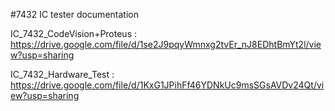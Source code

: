 #7432 IC tester documentation

IC_7432_CodeVision+Proteus :
https://drive.google.com/file/d/1se2J9pqyWmnxg2tvEr_nJ8EDhtBmYt2l/view?usp=sharing


IC_7432_Hardware_Test :
https://drive.google.com/file/d/1KxG1JPihFf46YDNkUc9msSGsAVDv24Qt/view?usp=sharing